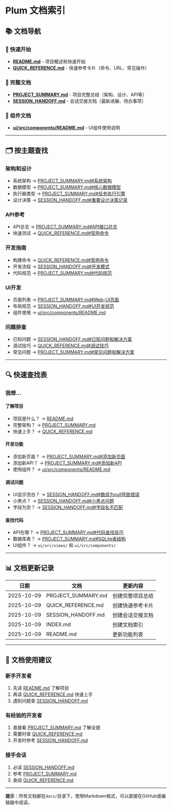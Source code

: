 # Plum 文档索引

## 📚 文档导航

### 🎯 快速开始
- **[README.md](../README.md)** - 项目概述和快速开始
- **[QUICK_REFERENCE.md](./QUICK_REFERENCE.md)** - 快速参考卡片（命令、URL、常见操作）

### 📖 完整文档
- **[PROJECT_SUMMARY.md](./PROJECT_SUMMARY.md)** - 项目完整总结（架构、设计、API等）
- **[SESSION_HANDOFF.md](./SESSION_HANDOFF.md)** - 会话交接文档（最新进展、待办事项）

### 🔧 组件文档
- **[ui/src/components/README.md](../ui/src/components/README.md)** - UI组件使用说明

---

## 🗂️ 按主题查找

### 架构和设计
- 系统架构 → [PROJECT_SUMMARY.md#系统架构](./PROJECT_SUMMARY.md#系统架构)
- 数据模型 → [PROJECT_SUMMARY.md#核心数据模型](./PROJECT_SUMMARY.md#核心数据模型)
- 执行器类型 → [PROJECT_SUMMARY.md#任务执行引擎](./PROJECT_SUMMARY.md#任务执行引擎)
- 设计决策 → [SESSION_HANDOFF.md#重要设计决策记录](./SESSION_HANDOFF.md#重要设计决策记录)

### API参考
- API总览 → [PROJECT_SUMMARY.md#API接口总览](./PROJECT_SUMMARY.md#API接口总览)
- 快速测试 → [QUICK_REFERENCE.md#常用命令](./QUICK_REFERENCE.md#常用命令)

### 开发指南
- 构建命令 → [QUICK_REFERENCE.md#常用命令](./QUICK_REFERENCE.md#常用命令)
- 开发流程 → [SESSION_HANDOFF.md#开发模式](./SESSION_HANDOFF.md#开发模式)
- 代码规范 → [PROJECT_SUMMARY.md#代码规范](./PROJECT_SUMMARY.md#代码规范)

### UI开发
- 页面列表 → [PROJECT_SUMMARY.md#Web-UI页面](./PROJECT_SUMMARY.md#Web-UI页面)
- 布局规范 → [SESSION_HANDOFF.md#UI开发规范](./SESSION_HANDOFF.md#UI开发规范)
- 组件使用 → [ui/src/components/README.md](../ui/src/components/README.md)

### 问题排查
- 已知问题 → [SESSION_HANDOFF.md#已知问题和解决方案](./SESSION_HANDOFF.md#已知问题和解决方案)
- 调试技巧 → [QUICK_REFERENCE.md#调试技巧](./QUICK_REFERENCE.md#调试技巧)
- 常见问题 → [PROJECT_SUMMARY.md#常见问题和解决方案](./PROJECT_SUMMARY.md#常见问题和解决方案)

---

## 🔍 快速查找表

### 我想...

#### 了解项目
- 项目是什么？ → [README.md](../README.md)
- 完整架构？ → [PROJECT_SUMMARY.md](./PROJECT_SUMMARY.md)
- 快速上手？ → [QUICK_REFERENCE.md](./QUICK_REFERENCE.md)

#### 开发功能
- 添加新页面？ → [PROJECT_SUMMARY.md#添加新页面](./PROJECT_SUMMARY.md#添加新页面)
- 添加新API？ → [PROJECT_SUMMARY.md#添加新API](./PROJECT_SUMMARY.md#添加新API)
- 使用组件？ → [ui/src/components/README.md](../ui/src/components/README.md)

#### 调试问题
- UI显示空白？ → [SESSION_HANDOFF.md#数组为null导致错误](./SESSION_HANDOFF.md#数组为null导致错误)
- 小黑点？ → [SESSION_HANDOFF.md#小黑点问题](./SESSION_HANDOFF.md#小黑点问题)
- 字段为空？ → [SESSION_HANDOFF.md#字段名不匹配](./SESSION_HANDOFF.md#字段名不匹配)

#### 查找代码
- API在哪？ → [PROJECT_SUMMARY.md#代码查找技巧](./PROJECT_SUMMARY.md#代码查找技巧)
- 数据库表？ → [PROJECT_SUMMARY.md#SQLite表结构](./PROJECT_SUMMARY.md#SQLite表结构)
- UI组件？ → `ui/src/views/` 和 `ui/src/components/`

---

## 📊 文档更新记录

| 日期 | 文档 | 更新内容 |
|------|------|---------|
| 2025-10-09 | PROJECT_SUMMARY.md | 创建完整项目总结 |
| 2025-10-09 | QUICK_REFERENCE.md | 创建快速参考卡片 |
| 2025-10-09 | SESSION_HANDOFF.md | 创建会话交接文档 |
| 2025-10-09 | INDEX.md | 创建文档索引 |
| 2025-10-09 | README.md | 更新功能列表 |

---

## 🎯 文档使用建议

### 新手开发者
1. 先读 [README.md](../README.md) 了解项目
2. 再读 [QUICK_REFERENCE.md](./QUICK_REFERENCE.md) 快速上手
3. 遇到问题查 [SESSION_HANDOFF.md](./SESSION_HANDOFF.md)

### 有经验的开发者
1. 直接看 [PROJECT_SUMMARY.md](./PROJECT_SUMMARY.md) 了解全貌
2. 需要时查 [QUICK_REFERENCE.md](./QUICK_REFERENCE.md)
3. 开发时参考 [SESSION_HANDOFF.md](./SESSION_HANDOFF.md)

### 接手会话
1. 必读 [SESSION_HANDOFF.md](./SESSION_HANDOFF.md)
2. 参考 [PROJECT_SUMMARY.md](./PROJECT_SUMMARY.md)
3. 查阅 [QUICK_REFERENCE.md](./QUICK_REFERENCE.md)

---

**提示**：所有文档都在`docs/`目录下，使用Markdown格式，可以直接在GitHub或编辑器中阅读。

